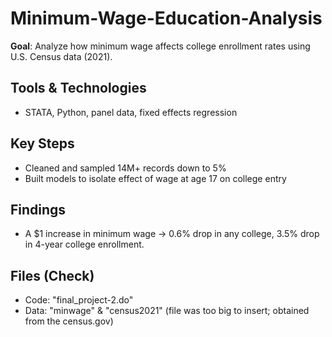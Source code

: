 # Minimum-Wage-Education-Analysis
**Goal**: Analyze how minimum wage affects college enrollment rates using U.S. Census data (2021).

## Tools & Technologies
- STATA, Python, panel data, fixed effects regression

## Key Steps
- Cleaned and sampled 14M+ records down to 5%
- Built models to isolate effect of wage at age 17 on college entry

## Findings
- A $1 increase in minimum wage → 0.6% drop in any college, 3.5% drop in 4-year college enrollment.

## Files (Check)
- Code: "final_project-2.do"
- Data: "minwage" & "census2021" (file was too big to insert; obtained from the census.gov)
